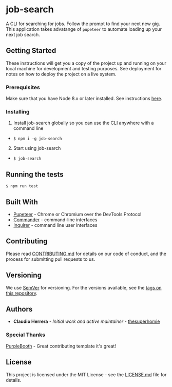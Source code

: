 # job-search

A CLI for searching for jobs. Follow the prompt to find your next new gig. This application takes advatange of `pupeteer` to automate loading up your next job search.

## Getting Started

These instructions will get you a copy of the project up and running on your local machine for development and testing purposes. See deployment for notes on how to deploy the project on a live system.

### Prerequisites

Make sure that you have Node 8.x or later installed. See instructions [here](https://nodejs.org/en/download/).

### Installing

1. Install job-search globally so you can use the CLI anywhere with a command line
* `$ npm i -g job-search`
2. Start using job-search
* `$ job-search`

## Running the tests

`$ npm run test`

## Built With

* [Pupeteer](https://www.npmjs.com/package/puppeteer) - Chrome or Chromium over the DevTools Protocol
* [Commander](https://www.npmjs.com/package/commander) - command-line interfaces
* [Inquirer](https://www.npmjs.com/package/inquirer) - command line user interfaces

## Contributing

Please read [CONTRIBUTING.md](https://gist.github.com/PurpleBooth/b24679402957c63ec426) for details on our code of conduct, and the process for submitting pull requests to us.

## Versioning

We use [SemVer](http://semver.org/) for versioning. For the versions available, see the [tags on this repository](https://github.com/your/project/tags). 

## Authors

* **Claudio Herrera** - *Initial work and active maintainer* - [thesuperhomie](https://github.com/thesuperhomie)

### Special Thanks
[PurpleBooth](https://gist.github.com/PurpleBooth) - Great contributing template it's great!

## License

This project is licensed under the MIT License - see the [LICENSE.md](LICENSE.md) file for details.
